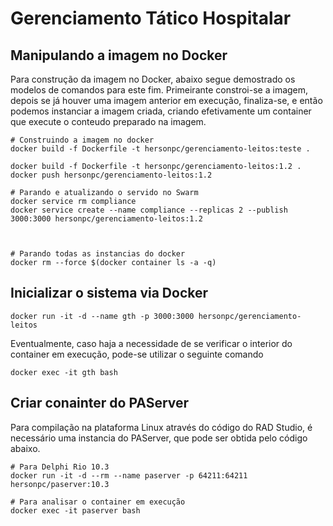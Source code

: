 # Gerenciamento Tático Hospitalar


## Manipulando a imagem no Docker

Para construção da imagem no Docker, abaixo segue demostrado os modelos de comandos para este fim. Primeirante constroi-se a imagem, depois se já houver uma imagem anterior em execução, finaliza-se, e então podemos instanciar a imagem criada, criando efetivamente um container que execute o conteudo preparado na imagem.

```
# Construindo a imagem no docker
docker build -f Dockerfile -t hersonpc/gerenciamento-leitos:teste .

docker build -f Dockerfile -t hersonpc/gerenciamento-leitos:1.2 .
docker push hersonpc/gerenciamento-leitos:1.2

# Parando e atualizando o servido no Swarm
docker service rm compliance
docker service create --name compliance --replicas 2 --publish 3000:3000 hersonpc/gerenciamento-leitos:1.2



# Parando todas as instancias do docker
docker rm --force $(docker container ls -a -q)
```

## Inicializar o sistema via Docker

```
docker run -it -d --name gth -p 3000:3000 hersonpc/gerenciamento-leitos
```

Eventualmente, caso haja a necessidade de se verificar o interior do container em execução, pode-se utilizar o seguinte comando

```
docker exec -it gth bash
```

## Criar conainter do PAServer

Para compilação na plataforma Linux através do código do RAD Studio, é necessário uma instancia do PAServer, que pode ser obtida pelo código abaixo.

```
# Para Delphi Rio 10.3
docker run -it -d --rm --name paserver -p 64211:64211 hersonpc/paserver:10.3

# Para analisar o container em execução
docker exec -it paserver bash
```